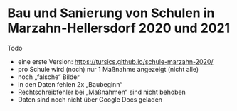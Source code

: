 # Bau und Sanierung von Schulen in Marzahn-Hellersdorf 2020 und 2021

Todo

- eine erste Version: https://tursics.github.io/schule-marzahn-2020/
- pro Schule wird (noch) nur 1 Maßnahme angezeigt (nicht alle)
- noch „falsche“ Bilder
- in den Daten fehlen 2x „Baubeginn“
- Rechtschreibfehler bei „Maßnahmen“ sind nicht behoben
- Daten sind noch nicht über Google Docs geladen
